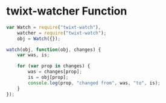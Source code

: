 twixt-watcher Function
======================

```js
var Watch = require("twixt-watch"),
    watcher = require("twixt-watch");
    obj = Watch({});

watch(obj, function(obj, changes) {
    var was, is;

    for (var prop in changes) {
        was = changes[prop];
        is = obj[prop];
        console.log(prop, "changed from", was, "to", is);
    }
});
```


